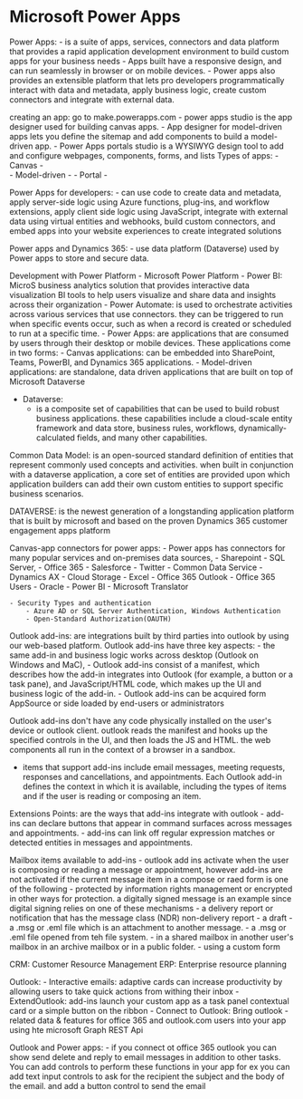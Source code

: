 # Microsoft Power Apps

Power Apps: 
	- is a suite of apps, services, connectors and data platform that provides a rapid application development environment to build custom apps for your business needs 
	- Apps built have a responsive design, and can run seamlessly in browser or on mobile devices. 
	- Power apps also provides an extensible platform that lets pro developers programmatically interact with data and metadata, apply business logic, create custom connectors and integrate with external data. 

creating an app: go to make.powerapps.com
	- power apps studio is the app designer used for building canvas apps. 
	- App designer for model-driven apps lets you define the sitemap and add components to build a model-driven app. 
	- Power Apps portals studio is a WYSIWYG design tool to add and configure webpages, components, forms, and lists 
Types of apps: 
	- Canvas -  
	- Model-driven -
	- Portal - 

Power Apps for developers: 
	- can use code to create data and metadata, apply server-side logic using Azure functions, plug-ins, and workflow extensions, apply client side logic using JavaScript, integrate with external data using virtual entities and webhooks, build custom connectors, and embed apps into your website experiences to create integrated solutions


Power apps and Dynamics 365: 
	- use data platform (Dataverse) used by Power apps to store and secure data. 


Development with Power Platform
	- Microsoft Power Platform 
		- Power BI: MicroS business analytics solution that provides interactive data visualization BI tools to help users visualize and share data 			and insights across their organization 
		- Power Automate: is used to orchestrate activities across various services that use connectors. they can be triggered to run when specific 			events occur, such as when a record is created or scheduled to run at a specific time. 
		- Power Apps: are applications that are consumed by users through their desktop or mobile devices. These applications come in two forms: 
			- Canvas applications:  can be embedded into SharePoint, Teams, PowerBI, and Dynamics 365 applications. 
			- Model-driven applications:  are standalone, data driven applications that are built on top of Microsoft Dataverse

- Dataverse: 
	- is a composite set of capabilities that can be used to build robust business applications. these capabilities include a cloud-scale entity framework and data store, business rules, workflows, dynamically-calculated fields, and many other capabilities. 

Common Data Model: is an open-sourced standard definition of entities that represent commonly used concepts and activities. when built in conjunction with a dataverse application, a core set of entities are provided upon which application builders can add their own custom entities to support specific business scenarios. 


DATAVERSE: is the newest generation of a longstanding application platform that is built by microsoft and based on the proven Dynamics 365 customer engagement apps platform 



Canvas-app connectors for power apps: 
	- Power apps has connectors for many popular services and on-premises data sources, 
		- Sharepoint
		- SQL Server, 
		- Office 365
		- Salesforce
		- Twitter 
		- Common Data Service
		- Dynamics AX
		- Cloud Storage
		- Excel
		- Office 365 Outlook
		- Office 365 Users
		- Oracle
		- Power BI 
		- Microsoft Translator
		

	- Security Types and authentication
		- Azure AD or SQL Server Authentication, Windows Authentication
		- Open-Standard Authorization(OAUTH) 


Outlook add-ins: are integrations built by third parties into outlook by using our web-based platform. Outlook add-ins have three key aspects: 
	- the same add-in and business logic works across desktop (Outlook on Windows and MaC), 
	- Outlook add-ins consist of a manifest, which describes how the add-in integrates into Outlook (for example, a button or a task pane), and JavaScript/HTML code, which makes up the UI and business logic of the add-in. 
	- Outlook add-ins can be acquired form AppSource or side loaded by end-users or administrators

Outlook add-ins don't have any code physically installed on the user's device or outlook client. outlook reads the manifest and hooks up the specified controls in the UI, and then loads the JS and HTML. the web components all run in the context of a browser in a sandbox. 

- items that support add-ins include email messages, meeting requests, responses and cancellations, and appointments. Each Outlook add-in defines the context in which it is available, including the types of items and if the user is reading or composing an item. 



Extensions Points: are the ways that add-ins integrate with outlook
	- add-ins can declare buttons that appear in command surfaces across messages and appointments. 
	- add-ins can link off regular expression matches or detected entities in messages and appointments. 


Mailbox items available to add-ins
	- outlook add ins activate when the user is composing or reading a message or appointment, however add-ins are not activated if the current message item in a compose or raed form is one of the following 
	- protected by information rights management or encrypted in other ways for protection. a digitally signed message is an example since digital signing relies on one of these mechanisms
	- a delivery report or notification that has the message class (NDR) non-delivery report 
	- a draft
	- a .msg or .eml file which is an attachment to another message.
	- a .msg or .eml file opened from teh file system.
	- in a shared mailbox in another user's mailbox in an archive mailbox or in a public folder. 
	- using a custom form



CRM: Customer Resource Management
ERP: Enterprise resource planning

Outlook: 
	- Interactive emails: adaptive cards can increase productivity by allowing users to take quick actions from withing their inbox
	- ExtendOutlook: add-ins launch your custom app as a task panel contextual card or a simple button on the ribbon
	- Connect  to Outlook: Bring outlook -related data & features for office 365 and outlook.com users into your app using hte microsoft Graph REST Api


Outlook and Power apps: 
	- if you connect ot office 365 outlook you can show send delete and reply to email messages in addition to other tasks. You can add controls to perform these functions in your app for ex you can add text input controls to ask for the recipient the subject and the body of the email. and add a button control to send the email 